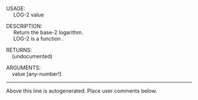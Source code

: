 USAGE:  
&nbsp;&nbsp;&nbsp;&nbsp;&nbsp;LOG-2&nbsp;value&nbsp;  
  
DESCRIPTION:  
&nbsp;&nbsp;&nbsp;&nbsp;&nbsp;Return&nbsp;the&nbsp;base-2&nbsp;logarithm.  
&nbsp;&nbsp;&nbsp;&nbsp;&nbsp;LOG-2&nbsp;is&nbsp;a&nbsp;function&nbsp;.  
  
RETURNS:  
&nbsp;&nbsp;&nbsp;&nbsp;(undocumented)  
  
ARGUMENTS:  
&nbsp;&nbsp;&nbsp;&nbsp;value&nbsp;[any-number!]  
___
Above this line is autogenerated. Place user comments below.